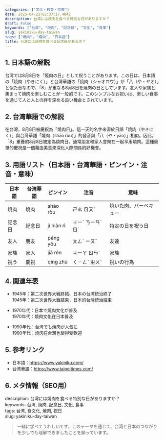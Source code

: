 ```yaml
---
categories: ["文化・教育・宗教"]
date: 2025-04-21T02:37:17.404Z
description: 台湾には焼肉を食べる特別な日がありますか？
draft: False
keywords: ["台湾", "焼肉", "記念日", "文化", "食事"]
slug: yakiniku-day-taiwan
tags: ["焼肉", "燒肉", "日本語"]
title: 台湾には焼肉を食べる記念日があるの？
---
```




## 1. 日本語の解説  
台湾では8月8日を「焼肉の日」として祝うことがあります。この日は、日本語の「焼肉（やきにく）」と台湾華語の「焼肉（シャオロウ）」が「八（や・ヤオ）」と似た音なので、「8」が重なる8月8日を焼肉の日としています。友人や家族と集まって焼肉を楽しむことが一般的です。このシンプルなお祝いは、楽しい食事を通じて人と人との絆を深める良い機会とされています。

## 2. 台湾華語での解説  
在台灣，8月8日被慶祝為「燒肉日」。這一天的名字來源於日語「燒肉（やきにく）」與台灣華語「燒肉（shāo ròu）」的發音與「八（や・yāo）」相似。因此，「8」重疊的8月8日被定為燒肉日。通常朋友和家人會聚在一起享用燒肉。這種簡單的慶祝是一個藉由美食來深化人際關係的好機會。

## 3. 用語リスト（日本語・台湾華語・ピンイン・注音・意味）  

| 日本語 | 台湾華語 | ピンイン | 注音 | 意味                 |
|---------|----------|----------|------|--------------------|
| 焼肉    | 燒肉     | shāo ròu | ㄕㄠ ㄖㄡˋ | 焼いた肉、バーベキュー |
| 記念日  | 紀念日   | jì niàn rì | ㄐㄧˋ ㄋㄧㄢˋ ㄖˋ | 特定の日を祝う日   |
| 友人    | 朋友     | péng yǒu | ㄆㄥˊ ㄧㄡˇ | 友達               |
| 家族    | 家人     | jiā rén  | ㄐㄧㄚ ㄖㄣˊ | 家族               |
| 祝う    | 慶祝     | qìng zhù | ㄑㄧㄥˋ ㄓㄨˋ | 祝いの行為         |

## 4. 関連年表  

- 1945年：第二次世界大戦終結、日本の台湾統治終了  
  1945年：第二次世界大戰結束，日本的台灣統治結束  

- 1970年代：日本で焼肉文化が普及  
  1970年代：燒肉文化在日本普及  

- 1990年代：台湾でも焼肉が人気に  
  1990年代：燒肉在台灣也變得受歡迎  

## 5. 参考リンク  

- 日本語：https://www.yakiniku.com/  
- 台湾華語：https://www.taipeitimes.com/  

## 6. メタ情報（SEO用）  
description: 台湾には焼肉を食べる特別な日がありますか？  
keywords: 台湾, 焼肉, 記念日, 文化, 食事  
tags: 台湾, 食文化, 焼肉, 祝日  
slug: yakiniku-day-taiwan

> 一緒に学べてうれしいです。このテーマを通じて、台湾と日本のつながりを少しでも理解できましたことを願っています。